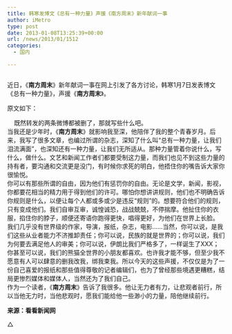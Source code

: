```yaml
---
title: 韩寒发博文《总有一种力量》声援《南方周末》新年献词一事
author: iMetro
type: post
date: 2013-01-08T13:25:39+00:00
url: /news/2013/01/1512
categories:
  - 国内

---
```

<p align="left">
  <img src="http://static.statickksmg.com/image/2013/01/07/6d2361bada25438c01ef070a22644f41.jpg" alt="" />
</p>

<p align="left">
  近日，《<strong>南方周末</strong>》新年献词一事在网上引发了各方讨论，韩寒1月7日发表博文《总有一种力量》，声援《<strong>南方周末</strong>》。
</p>

<p align="left">
  原文如下：
</p>

<p align="left">
      既然转发的两条微博都被删了，那就写些什么吧。<br /> 当我还是少年时，《<strong>南方周末</strong>》就影响我至深，他陪伴了我的整个青春岁月。后来，我写了很多文章，也编过所谓的杂志，深知了什么叫“总有一种力量，让我们泪流满面”，也深知还有一种力量，让我们无所适从。那种力量管着你说什么，写什么，做什么。文艺和新闻工作者们都要受制这力量，而我们也见不到这些力量的持有者，要沟通和交流更是没门，有时候你求死的明白，他捂住你的嘴告诉大家你很愉悦。<br /> 你可以有那些所谓的自由，因为他们有惩罚你的自由。无论是文学，新闻，影视，你都要花相当的精力用于得到他们的许可。哪怕你想讲讲规则，他们也不明确告诉你规则是什么，以便让每个人都或多或少是违反“规则”的。想要符合他们的规则，只有变成他们。我们自审互审，诚惶诚恐，战战兢兢，不停揣摩。他扯住你的衣服，掐住你的脖子，顺便还寄语你跑得更快，唱得更好，为他们在世界上长脸。<br /> 我们几乎没有世界级的作家，导演，报纸，杂志，电影……当然，你可以说，是我们这些从业者能力不济推卸责任；你可以说，民族的就是世界的；你可以说，我们为何要去满足他人的审美；你可以说，伊朗比我们严格多了，一样诞生了XXX；你甚至可以说，我们的熊猫全世界的小朋友都喜欢。也许我才能不够，但至少我不愿意有人可以肆意的删我改我，绑我束我。所以今天的这些声援，不仅仅是为了一份自己喜爱的报纸和那些值得尊敬的记者编辑们，也为了曾经那些境遇更糟糕，结局更惨烈媒体和媒体人，当然还为了我们自己。<br /> 作为一个读者，《<strong>南方周末</strong>》告诉了我很多。他让无力者有力，让悲观者前行，所以当他无力时，当他悲观时，愿我们能给他一些渺小的力量，陪他继续前行。
</p>

<p align="left">
  <p align="left">
    <strong>来源：看看新闻网</strong>
  </p>
  
  <p align="left">
    <p align="left">
      △
    </p>
